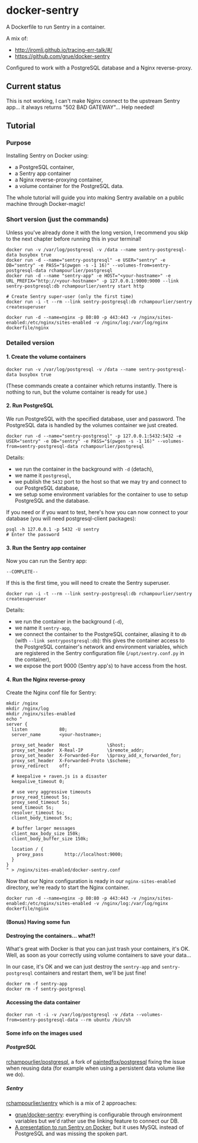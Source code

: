 # docker-sentry

A Dockerfile to run Sentry in a container.

A mix of:
- http://iromli.github.io/tracing-err-talk/#/
- https://github.com/grue/docker-sentry

Configured to work with a PostgreSQL database and a Nginx reverse-proxy.


## Current status

This is not working, I can't make Nginx connect to the upstream Sentry
app... it always returns "502 BAD GATEWAY"... Help needed!


## Tutorial

### Purpose

Installing Sentry on Docker using:

- a PostgreSQL container,
- a Sentry app container
- a Nginx reverse-proxying container,
- a volume container for the PostgreSQL data.

The whole tutorial will guide you into making Sentry available on a public
machine through Docker-magic!


### Short version (just the commands)

Unless you've already done it with the long version, I recommend you skip
to the next chapter before running this in your terminal!

```
docker run -v /var/log/postgresql -v /data --name sentry-postgresql-data busybox true
docker run -d --name="sentry-postgresql" -e USER="sentry" -e DB="sentry" -e PASS="$(pwgen -s -1 16)" --volumes-from=sentry-postgresql-data rchampourlier/postgresql
docker run -d --name "sentry-app" -e HOST="<your-hostname>" -e URL_PREFIX="http://<your-hostname>" -p 127.0.0.1:9000:9000 --link sentry-postgresql:db rchampourlier/sentry start http

# Create Sentry super-user (only the first time)
docker run -i -t --rm --link sentry-postgresql:db rchampourlier/sentry createsuperuser

docker run -d --name=nginx -p 80:80 -p 443:443 -v /nginx/sites-enabled:/etc/nginx/sites-enabled -v /nginx/log:/var/log/nginx dockerfile/nginx
```


### Detailed version

#### 1. Create the volume containers

```
docker run -v /var/log/postgresql -v /data --name sentry-postgresql-data busybox true
```

(These commands create a container which returns instantly. There is nothing to run,
but the volume container is ready for use.)

#### 2. Run PostgreSQL

We run PostgreSQL with the specified database, user and password. The
PostgreSQL data is handled by the volumes container we just created.

```
docker run -d --name="sentry-postgresql" -p 127.0.0.1:5432:5432 -e USER="sentry" -e DB="sentry" -e PASS="$(pwgen -s -1 16)" --volumes-from=sentry-postgresql-data rchampourlier/postgresql
```

Details:

- we run the container in the background with `-d` (detach),
- we name it `postgresql`,
- we publish the `5432` port to the host so that we may try and connect to our
  PostgreSQL database,
- we setup some environment variables for the container to use to setup
  PostgreSQL and the database.

If you need or if you want to test, here's how you can now connect to your
database (you will need postgresql-client packages):

```
psql -h 127.0.0.1 -p 5432 -U sentry
# Enter the password
```

#### 3. Run the Sentry app container

Now you can run the Sentry app:

```
--COMPLETE--
```

If this is the first time, you will need to create the Sentry superuser.

```
docker run -i -t --rm --link sentry-postgresql:db rchampourlier/sentry createsuperuser
```

Details:

- we run the container in the background (`-d`),
- we name it `sentry-app`,
- we connect the container to the PostgreSQL container, aliasing it to `db`
  (with `--link sentrypostgresql:db`): this gives the container access to
  the PostgreSQL container's network and environment variables, which are
  registered in the Sentry configuration file (`/opt/sentry.conf.py` in the
  container),
- we expose the port 9000 (Sentry app's) to have access from the host.


#### 4. Run the Nginx reverse-proxy

Create the Nginx conf file for Sentry:

```
mkdir /nginx
mkdir /nginx/log
mkdir /nginx/sites-enabled
echo "
server {
  listen            80;
  server_name       <your-hostname>;

  proxy_set_header  Host              \$host;
  proxy_set_header  X-Real-IP         \$remote_addr;
  proxy_set_header  X-Forwarded-For   \$proxy_add_x_forwarded_for;
  proxy_set_header  X-Forwarded-Proto \$scheme;
  proxy_redirect    off;

  # keepalive + raven.js is a disaster
  keepalive_timeout 0;

  # use very aggressive timeouts
  proxy_read_timeout 5s;
  proxy_send_timeout 5s;
  send_timeout 5s;
  resolver_timeout 5s;
  client_body_timeout 5s;

  # buffer larger messages
  client_max_body_size 150k;
  client_body_buffer_size 150k;

  location / {
    proxy_pass        http://localhost:9000;
  }
}
" > /nginx/sites-enabled/docker-sentry.conf
```

Now that our Nginx configuration is ready in our `nginx-sites-enabled` directory,
we're ready to start the Nginx container.

```
docker run -d --name=nginx -p 80:80 -p 443:443 -v /nginx/sites-enabled:/etc/nginx/sites-enabled -v /nginx/log:/var/log/nginx dockerfile/nginx
```

#### (Bonus) Having some fun

#### Destroying the containers... what?!

What's great with Docker is that you can just trash your containers, it's OK.
Well, as soon as your correctly using volume containers to save your data...

In our case, it's OK and we can just destroy the `sentry-app` and `sentry-postgresql`
containers and restart them, we'll be just fine!

```
docker rm -f sentry-app
docker rm -f sentry-postgresql
```

#### Accessing the data container

```
docker run -t -i -v /var/log/postgresql -v /data --volumes-from=sentry-postgresql-data --rm ubuntu /bin/sh
```

#### Some info on the images used

##### PostgreSQL

[rchampourlier/postgresql](https://index.docker.io/u/rchampourlier/postgresql/), a fork of [paintedfox/postgresql](https://index.docker.io/u/paintedfox/postgresql) fixing the issue when reusing data (for example when using a persistent data volume like we do).

##### Sentry

[rchampourlier/sentry](https://index.docker.io/u/rchampourlier/sentry/) which is a mix of 2 approaches:

- [grue/docker-sentry](https://index.docker.io/u/grue/docker-sentry/): everything is configurable through environment variables but we'd rather use the linking feature to connect our DB.
- [A presentation to run Sentry on Docker](iromli.github.io/tracing-err-talk/#/38), but it uses MySQL instead of PostgreSQL and was missing the spoken part.